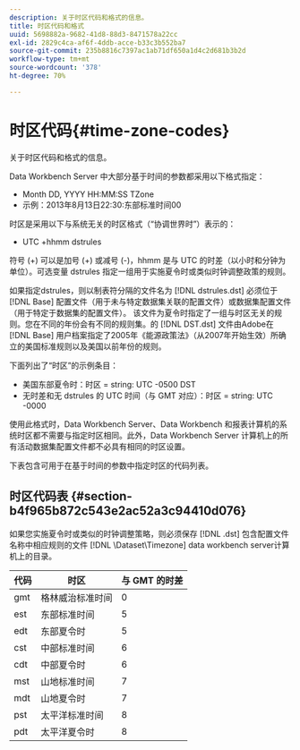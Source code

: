 ```yaml
---
description: 关于时区代码和格式的信息。
title: 时区代码和格式
uuid: 5698882a-9682-41d8-88d3-8471578a22cc
exl-id: 2829c4ca-af6f-4ddb-acce-b33c3b552ba7
source-git-commit: 235b8816c7397ac1ab71df650a1d4c2d681b3b2d
workflow-type: tm+mt
source-wordcount: '378'
ht-degree: 70%

---
```


# 时区代码{#time-zone-codes}

关于时区代码和格式的信息。

Data Workbench Server 中大部分基于时间的参数都采用以下格式指定：

* Month DD, YYYY HH:MM:SS TZone
* 示例：2013年8月13日22:30:东部标准时间00

时区是采用以下与系统无关的时区格式（“协调世界时”）表示的：

* UTC +hhmm dstrules

符号 (+) 可以是加号 (+) 或减号 (-)，hhmm 是与 UTC 的时差（以小时和分钟为单位）。可选变量 dstrules 指定一组用于实施夏令时或类似时钟调整政策的规则。

如果指定dstrules，则以制表符分隔的文件名为 [!DNL dstrules.dst] 必须位于 [!DNL Base] 配置文件（用于未与特定数据集关联的配置文件）或数据集配置文件（用于特定于数据集的配置文件）。 该文件为夏令时指定了一组与时区无关的规则。您在不同的年份会有不同的规则集。的 [!DNL DST.dst] 文件由Adobe在 [!DNL Base] 用户档案指定了2005年《能源政策法》（从2007年开始生效）所确立的美国标准规则以及美国以前年份的规则。

下面列出了“时区”的示例条目：

* 美国东部夏令时：时区 = string: UTC -0500 DST
* 无时差和无 dstrules 的 UTC 时间（与 GMT 对应）：时区 = string: UTC -0000

使用此格式时，Data Workbench Server、Data Workbench 和报表计算机的系统时区都不需要与指定时区相同。此外，Data Workbench Server 计算机上的所有活动数据集配置文件都不必具有相同的时区设置。

下表包含可用于在基于时间的参数中指定时区的代码列表。

## 时区代码表 {#section-b4f965b872c543e2ac52a3c94410d076}

如果您实施夏令时或类似的时钟调整策略，则必须保存 [!DNL .dst] 包含配置文件名称中相应规则的文件 [!DNL \Dataset\Timezone] data workbench server计算机上的目录。

| 代码 | 时区 | 与 GMT 的时差 |
|---|---|---|
| gmt | 格林威治标准时间 | 0 |
| est | 东部标准时间 | 5 |
| edt | 东部夏令时 | 5 |
| cst | 中部标准时间 | 6 |
| cdt | 中部夏令时 | 6 |
| mst | 山地标准时间 | 7 |
| mdt | 山地夏令时 | 7 |
| pst | 太平洋标准时间 | 8 |
| pdt | 太平洋夏令时 | 8 |
